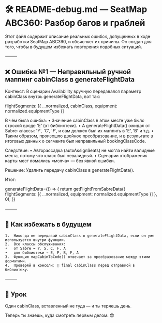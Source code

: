 # 🛠️ README-debug.md — SeatMap ABC360: Разбор багов и граблей

Этот файл содержит описание реальных ошибок, допущенных в ходе разработки SeatMap ABC360, и объясняет их причины. Он создан для того, чтобы в будущем избежать повторения подобных ситуаций.

⸻

## ❌ Ошибка №1 — Неправильный ручной маппинг cabinClass в generateFlightData

Контекст:
В сценарии Availability вручную передавался параметр cabinClass внутрь generateFlightData, вот так:

flightSegments: [{
  ...normalized,
  cabinClass,
  equipment: normalized.equipmentType
}]

В чём была ошибка:
	•	Значение cabinClass в этом месте уже было строкой вроде 'E' (от библиотеки).
	•	А generateFlightData() ожидал от Sabre-классы: 'Y', 'C', 'F', и сам должен был их маппить в 'E', 'B' и т.д.
	•	Таким образом, произошло двойное преобразование, и в результате в итоговых данных о сегменте был неправильный bookingClassCode.

Следствие:
	•	Авторассадка (autoAssignSeats) не могла найти валидные места, потому что класс был невалидный.
	•	Сценарии отображения карты мест ломались «молча» — без явной ошибки.

Решение:
Удалить передачу cabinClass в generateFlightData().

Итог:

generateFlightData={() => {
  return getFlightFromSabreData({
    flightSegments: [{
      ...normalized,
      equipment: normalized.equipmentType
    }]
  }, 0);
}}


⸻

## 🔎 Как избежать в будущем
	1.	Никогда не передавай cabinClass в generateFlightData, если он уже используется внутри функции.
	2.	Все классы обслуживания:
	•	от Sabre → Y, S, C, F, A
	•	для библиотеки → E, P, B, F, A
	3.	Функция mapCabinToCode() отвечает за преобразование между этими форматами.
	4.	Проверяй в консоли: 🧪 final cabinClass перед отправкой в библиотеку.

⸻

## 🧠 Урок

Один cabinClass, вставленный не туда — и ты теряешь день.

Теперь ты знаешь, куда смотреть первым делом. 😎